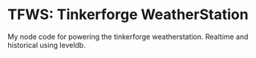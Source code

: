 TFWS: Tinkerforge WeatherStation
=========
My node code for powering the tinkerforge weatherstation. Realtime
and historical using leveldb.

